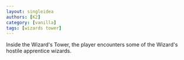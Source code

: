 ```yaml
---
layout: singleidea
authors: [K2]
category: [vanilla]
tags: [wizards tower]
---
```

Inside the Wizard's Tower, the player encounters some of the Wizard's hostile apprentice wizards.

